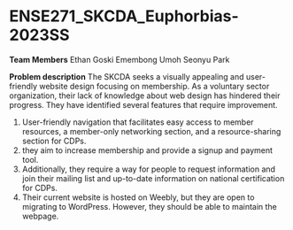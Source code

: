 # ENSE271_SKCDA_Euphorbias-2023SS

**Team Members**
Ethan Goski
Emembong Umoh
Seonyu Park

**Problem description**
The SKCDA seeks a visually appealing and user-friendly website design focusing on membership. As a voluntary sector organization, their lack of knowledge about web design has hindered their progress. They have identified several features that require improvement.

1. User-friendly navigation that facilitates easy access to member resources, a member-only networking section, and a resource-sharing section for CDPs.
2. they aim to increase membership and provide a signup and payment tool.
3. Additionally, they require a way for people to request information and join their mailing list and up-to-date information on national certification for CDPs.
4. Their current website is hosted on Weebly, but they are open to migrating to WordPress. However, they should be able to maintain the webpage.
